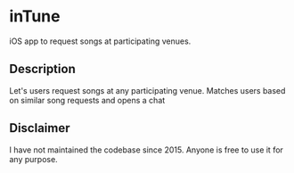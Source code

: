 # inTune

iOS app to request songs at participating venues.

## Description

Let's users request songs at any participating venue. Matches users based on similar song requests and opens a chat

## Disclaimer

I have not maintained the codebase since 2015. Anyone is free to use it for any purpose. 
